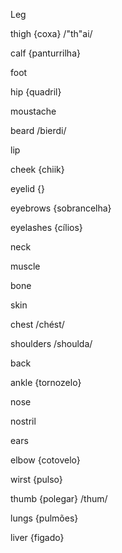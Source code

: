 Leg

thigh {coxa}  /"th"ai/

calf {panturrilha}

foot

hip {quadril}

moustache

beard /bierdi/

lip

cheek {chiik}

eyelid {}

eyebrows {sobrancelha}

eyelashes {cílios}

neck

muscle

bone 

skin

chest /chést/

shoulders /shoulda/

back

ankle {tornozelo}

nose

nostril

ears

elbow {cotovelo}

wirst {pulso}

thumb {polegar} /thum/

lungs {pulmões}

liver {figado}




